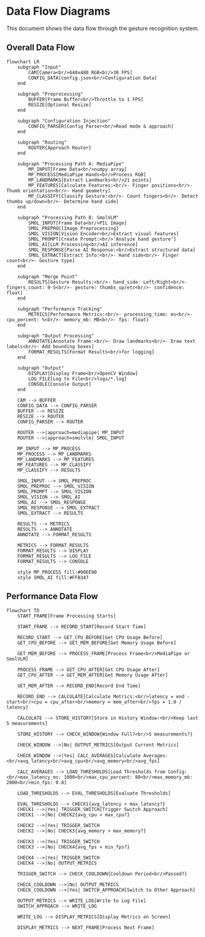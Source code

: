 # Data Flow Diagrams

This document shows the data flow through the gesture recognition system.

## Overall Data Flow

```mermaid
flowchart LR
    subgraph "Input"
        CAM[Camera<br/>640x480 RGB<br/>30 FPS]
        CONFIG_DATA[config.json<br/>Configuration Data]
    end
  
    subgraph "Preprocessing"
        BUFFER[Frame Buffer<br/>Throttle to 1 FPS]
        RESIZE[Optional Resize]
    end
  
    subgraph "Configuration Injection"
        CONFIG_PARSER[Config Parser<br/>Read mode & approach]
    end
  
    subgraph "Routing"
        ROUTER{Approach Router}
    end
  
    subgraph "Processing Path A: MediaPipe"
        MP_INPUT[Frame Data<br/>numpy array]
        MP_PROCESS[MediaPipe Hands<br/>Process RGB]
        MP_LANDMARKS[Extract Landmarks<br/>21 points]
        MP_FEATURES[Calculate Features:<br/>- Finger positions<br/>- Thumb orientation<br/>- Hand geometry]
        MP_CLASSIFY[Classify Gesture:<br/>- Count fingers<br/>- Detect thumbs up/down<br/>- Determine hand side]
    end
  
    subgraph "Processing Path B: SmolVLM"
        SMOL_INPUT[Frame Data<br/>PIL Image]
        SMOL_PREPROC[Image Preprocessing]
        SMOL_VISION[Vision Encoder<br/>Extract visual features]
        SMOL_PROMPT[Create Prompt:<br/>'Analyze hand gesture']
        SMOL_AI[LLM Processing<br/>AI inference]
        SMOL_RESPONSE[Parse AI Response:<br/>Extract structured data]
        SMOL_EXTRACT[Extract Info:<br/>- Hand side<br/>- Finger count<br/>- Gesture type]
    end
  
    subgraph "Merge Point"
        RESULTS[Gesture Results:<br/>- hand_side: Left/Right<br/>- fingers_count: 0-5<br/>- gesture: thumbs_up/etc<br/>- confidence: float]
    end
  
    subgraph "Performance Tracking"
        METRICS[Performance Metrics:<br/>- processing_time: ms<br/>- cpu_percent: %<br/>- memory_mb: MB<br/>- fps: float]
    end
  
    subgraph "Output Processing"
        ANNOTATE[Annotate Frame:<br/>- Draw landmarks<br/>- Draw text labels<br/>- Add bounding boxes]
        FORMAT_RESULTS[Format Results<br/>for logging]
    end
  
    subgraph "Output"
        DISPLAY[Display Frame<br/>OpenCV Window]
        LOG_FILE[Log to File<br/>logs/*.log]
        CONSOLE[Console Output]
    end
  
    CAM --> BUFFER
    CONFIG_DATA --> CONFIG_PARSER
    BUFFER --> RESIZE
    RESIZE --> ROUTER
    CONFIG_PARSER --> ROUTER
  
    ROUTER -->|approach=mediapipe| MP_INPUT
    ROUTER -->|approach=smolvlm| SMOL_INPUT
  
    MP_INPUT --> MP_PROCESS
    MP_PROCESS --> MP_LANDMARKS
    MP_LANDMARKS --> MP_FEATURES
    MP_FEATURES --> MP_CLASSIFY
    MP_CLASSIFY --> RESULTS
  
    SMOL_INPUT --> SMOL_PREPROC
    SMOL_PREPROC --> SMOL_VISION
    SMOL_PROMPT --> SMOL_VISION
    SMOL_VISION --> SMOL_AI
    SMOL_AI --> SMOL_RESPONSE
    SMOL_RESPONSE --> SMOL_EXTRACT
    SMOL_EXTRACT --> RESULTS
  
    RESULTS --> METRICS
    RESULTS --> ANNOTATE
    ANNOTATE --> FORMAT_RESULTS
  
    METRICS --> FORMAT_RESULTS
    FORMAT_RESULTS --> DISPLAY
    FORMAT_RESULTS --> LOG_FILE
    FORMAT_RESULTS --> CONSOLE
  
    style MP_PROCESS fill:#90EE90
    style SMOL_AI fill:#FFB347
```

## Performance Data Flow

```mermaid
flowchart TD
    START_FRAME[Frame Processing Starts]
  
    START_FRAME --> RECORD_START[Record Start Time]
  
    RECORD_START --> GET_CPU_BEFORE[Get CPU Usage Before]
    GET_CPU_BEFORE --> GET_MEM_BEFORE[Get Memory Usage Before]
  
    GET_MEM_BEFORE --> PROCESS_FRAME[Process Frame<br/>MediaPipe or SmolVLM]
  
    PROCESS_FRAME --> GET_CPU_AFTER[Get CPU Usage After]
    GET_CPU_AFTER --> GET_MEM_AFTER[Get Memory Usage After]
  
    GET_MEM_AFTER --> RECORD_END[Record End Time]
  
    RECORD_END --> CALCULATE[Calculate Metrics:<br/>latency = end - start<br/>cpu = cpu_after<br/>memory = mem_after<br/>fps = 1.0 / latency]
  
    CALCULATE --> STORE_HISTORY[Store in History Window:<br/>Keep last 5 measurements]
  
    STORE_HISTORY --> CHECK_WINDOW{Window Full?<br/>5 measurements?}
  
    CHECK_WINDOW -->|No| OUTPUT_METRICS[Output Current Metrics]
  
    CHECK_WINDOW -->|Yes| CALC_AVERAGES[Calculate Averages:<br/>avg_latency<br/>avg_cpu<br/>avg_memory<br/>avg_fps]
  
    CALC_AVERAGES --> LOAD_THRESHOLDS[Load Thresholds from Config:<br/>max_latency_ms: 1000<br/>max_cpu_percent: 80<br/>max_memory_mb: 2000<br/>min_fps: 0.8]
  
    LOAD_THRESHOLDS --> EVAL_THRESHOLDS[Evaluate Thresholds]
  
    EVAL_THRESHOLDS --> CHECK1{avg_latency > max_latency?}
    CHECK1 -->|Yes| TRIGGER_SWITCH[Trigger Switch Approach]
    CHECK1 -->|No| CHECK2{avg_cpu > max_cpu?}
  
    CHECK2 -->|Yes| TRIGGER_SWITCH
    CHECK2 -->|No| CHECK3{avg_memory > max_memory?}
  
    CHECK3 -->|Yes| TRIGGER_SWITCH
    CHECK3 -->|No| CHECK4{avg_fps < min_fps?}
  
    CHECK4 -->|Yes| TRIGGER_SWITCH
    CHECK4 -->|No| OUTPUT_METRICS
  
    TRIGGER_SWITCH --> CHECK_COOLDOWN{Cooldown Period<br/>Passed?}
  
    CHECK_COOLDOWN -->|No| OUTPUT_METRICS
    CHECK_COOLDOWN -->|Yes| SWITCH_APPROACH[Switch to Other Approach]
  
    OUTPUT_METRICS --> WRITE_LOG[Write to Log File]
    SWITCH_APPROACH --> WRITE_LOG
  
    WRITE_LOG --> DISPLAY_METRICS[Display Metrics on Screen]
  
    DISPLAY_METRICS --> NEXT_FRAME[Process Next Frame]
```


<style>#mermaid-1761630752851{font-family:sans-serif;font-size:16px;fill:#333;}#mermaid-1761630752851 .error-icon{fill:#552222;}#mermaid-1761630752851 .error-text{fill:#552222;stroke:#552222;}#mermaid-1761630752851 .edge-thickness-normal{stroke-width:2px;}#mermaid-1761630752851 .edge-thickness-thick{stroke-width:3.5px;}#mermaid-1761630752851 .edge-pattern-solid{stroke-dasharray:0;}#mermaid-1761630752851 .edge-pattern-dashed{stroke-dasharray:3;}#mermaid-1761630752851 .edge-pattern-dotted{stroke-dasharray:2;}#mermaid-1761630752851 .marker{fill:#333333;}#mermaid-1761630752851 .marker.cross{stroke:#333333;}#mermaid-1761630752851 svg{font-family:sans-serif;font-size:16px;}#mermaid-1761630752851 .label{font-family:sans-serif;color:#333;}#mermaid-1761630752851 .label text{fill:#333;}#mermaid-1761630752851 .node rect,#mermaid-1761630752851 .node circle,#mermaid-1761630752851 .node ellipse,#mermaid-1761630752851 .node polygon,#mermaid-1761630752851 .node path{fill:#ECECFF;stroke:#9370DB;stroke-width:1px;}#mermaid-1761630752851 .node .label{text-align:center;}#mermaid-1761630752851 .node.clickable{cursor:pointer;}#mermaid-1761630752851 .arrowheadPath{fill:#333333;}#mermaid-1761630752851 .edgePath .path{stroke:#333333;stroke-width:1.5px;}#mermaid-1761630752851 .flowchart-link{stroke:#333333;fill:none;}#mermaid-1761630752851 .edgeLabel{background-color:#e8e8e8;text-align:center;}#mermaid-1761630752851 .edgeLabel rect{opacity:0.5;background-color:#e8e8e8;fill:#e8e8e8;}#mermaid-1761630752851 .cluster rect{fill:#ffffde;stroke:#aaaa33;stroke-width:1px;}#mermaid-1761630752851 .cluster text{fill:#333;}#mermaid-1761630752851 div.mermaidTooltip{position:absolute;text-align:center;max-width:200px;padding:2px;font-family:sans-serif;font-size:12px;background:hsl(80,100%,96.2745098039%);border:1px solid #aaaa33;border-radius:2px;pointer-events:none;z-index:100;}#mermaid-1761630752851:root{--mermaid-font-family:sans-serif;}#mermaid-1761630752851:root{--mermaid-alt-font-family:sans-serif;}#mermaid-1761630752851 flowchart-v2{fill:apa;}</style>
